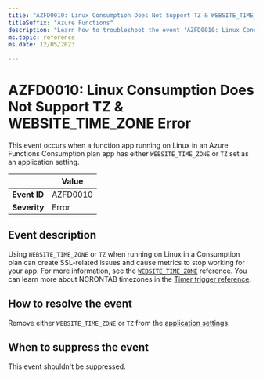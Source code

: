 ```yaml
---
title: "AZFD0010: Linux Consumption Does Not Support TZ & WEBSITE_TIME_ZONE Error"
titleSuffix: "Azure Functions"
description: "Learn how to troubleshoot the event 'AZFD0010: Linux Consumption Does Not Support TZ & WEBSITE_TIME_ZONE Error' in Azure Functions."
ms.topic: reference
ms.date: 12/05/2023

---
```


# AZFD0010: Linux Consumption Does Not Support TZ & WEBSITE_TIME_ZONE Error


This event occurs when a function app running on Linux in an Azure Functions Consumption plan app has either `WEBSITE_TIME_ZONE` or `TZ` set as an application setting. 


| | Value |
|-|-|
| **Event ID** |AZFD0010|
| **Severity** |Error|

## Event description

Using `WEBSITE_TIME_ZONE` or `TZ` when running on Linux in a Consumption plan can create SSL-related issues and cause metrics to stop working for your app. For more information, see the [`WEBSITE_TIME_ZONE`](../../functions-app-settings.md#website_time_zone) reference. You can learn more about NCRONTAB timezones in the [Timer trigger reference](../../functions-bindings-timer.md#ncrontab-time-zones). 

## How to resolve the event

Remove either `WEBSITE_TIME_ZONE` or `TZ` from the [application settings](../../functions-how-to-use-azure-function-app-settings.md#settings). 

## When to suppress the event

This event shouldn't be suppressed.
